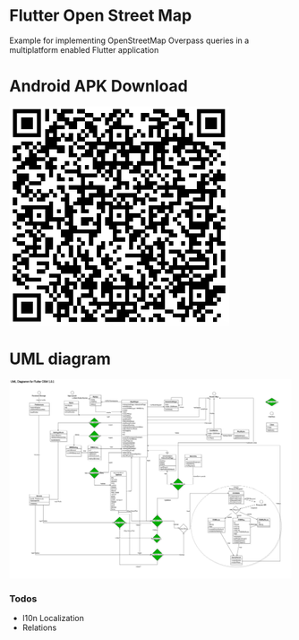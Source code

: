 # Flutter Open Street Map

Example for implementing OpenStreetMap Overpass queries in a multiplatform enabled Flutter application

# Android APK Download
![](docs/qr_link.PNG?raw=true "APK Download for Release 1.0.1")

# UML diagram
![](docs/uml_2.png?raw=true "UML Diagram for Release 1.0.1")

### Todos
- l10n Localization
- Relations
